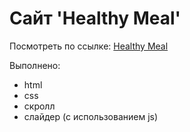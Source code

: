 <h1>Сайт 'Healthy Meal'</h1>
<p>Посмотреть по ссылке: <a href="https://inziliaziganshina.github.io/Healthy-Meal/">Healthy Meal</a></p>
<p>Выполнено:</p>
<ul>
  <li>html</li>
  <li>css</li>
  <li>скролл</li>
  <li>слайдер (с использованием js)</li>
</ul>
